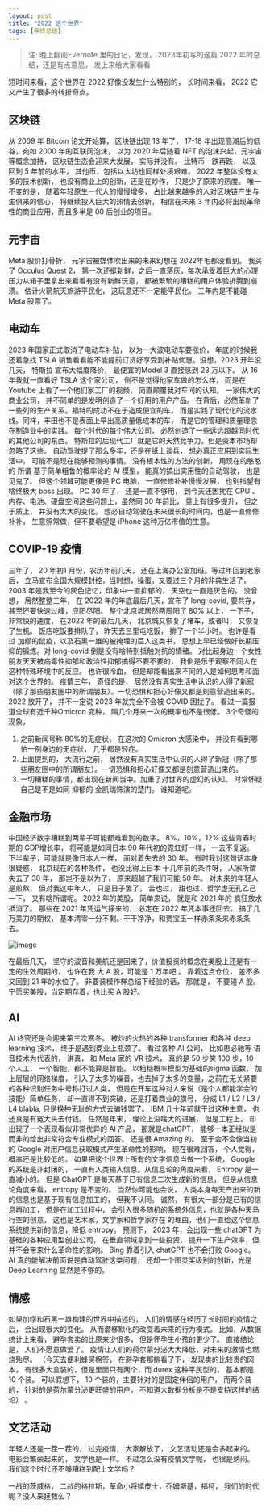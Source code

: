 ```yaml
---
layout: post
title: "2022 这个世界"
tags: [年终总结]
---
```

> 注: 晚上翻阅Evernote 里的日记，发现， 2023年初写的这篇 2022 年的总结，还是有点意思， 发上来给大家看看

短时间来看，这个世界在 2022 好像没发生什么特别的， 长时间来看， 2022 它又产生了很多的转折奇点。 

## 区块链
从 2009 年 Bitcoin 论文开始算， 区块链出现 13 年了， 17-18 年出现高潮后的低谷，宛如 2000 年的互联网泡沫， 以为 2020 年后随着 NFT 的泡沫兴起，元宇宙等概念加持， 区块链生态会迎来大发展， 实际并没有。 比特币一跌再跌， 以及回到 5 年前的水平， 其他币，包括以太坊也同样处境艰难。 2022 年整体没有太多的技术创新， 也没有商业上的创新，还是在炒作， 只是少了原来的热度。 唯一不变的是， 随着年轻原生一代人的慢慢增多， 占比越来越多的人对区块链产生与生俱来的信心， 将继续投入巨大的热情去创新， 相信在未来 3 年内必将出现革命性的商业应用，而且多半是 00 后创业的项目。 

## 元宇宙
Meta 股价打骨折， 元宇宙被媒体吹出来的未来幻想在 2022年毛都没看到。 我买了 Occulus Quest 2， 第一次还挺新鲜，之后一直落灰，每次承受着巨大的心理压力从箱子里拿出来看看有没有新鲜玩意， 都被繁琐的糟糕的用户体验折腾到崩溃。 估计火箭航天旅游平民化， 这玩意还不一定能平民化。 三年内是不能碰 Meta 股票了。 

## 电动车
2023 年国家正式取消了电动车补贴， 以为一大波电动车要涨价， 年底的时候我还着急找 TSLA 销售看看能不能提前订货好享受到补贴优惠。没想，2023 开年没几天， 特斯拉 宣布大幅度降价， 最便宜的Model 3 直接感到 23 万以下。 从 16 年我就一直看好 TSLA 这个家公司， 倒不是觉得他家车做的怎么样， 而是在 Youtube 上看了一个他们家工厂的视频， 简直颠覆我对车间的认知。 一家伟大的商业公司， 并不简单的是发明创造了一个好用的用户产品。 在背后，必然革新了一些列的生产关系。福特的成功不在于造成便宜的车， 而是实践了现代化的流水线。同样，丰田也不是表面上早出高质量低成本的车， 而是它的管理和质量理念在制造业中的实践。 每个时代的每个伟大公司， 必然创造了一些远远超越同时代的其他公司的东西。 特斯拉的后现代工厂就是它的天然竞争力。但是资本市场却忽略了这些。 
自动驾驶提了那么多年，还是在纸上谈兵， 想必真正应用到实际生活中， 可能不是现在能够预测的事情。 没有根本性的方法的创新， 用现在的憨憨的 所谓 基于简单粗鲁的概率论的 AI 模型， 能真的搞出实用性的自动驾驶， 也是见鬼了。 但这个领域可能更像是 PC 电脑， 一直修修补补慢慢发展， 也别指望有啥终极大 boss 出现。 PC 30 年了， 还是一直不够用， 到今天还困扰在 CPU 、 内存、电池、硬盘空间这些问题上，虽然同 30 年前比， 量上有很多提升， 但之于质上， 并没有太大的变化。 想必自动驾驶在未来很长的时间内，也是一直修修补补， 生意照常做，但不要希望是 iPhone 这种万亿市值的生意。 


## COVIP-19 疫情
三年了， 20 年初1 月份，农历年前几天， 还在上海办公室加班。等过年回到老家后， 立马宣布全国大规模封控，当时想，操蛋，又要过三个月的非典生活了，2003 年是我至今的灰色记忆，印象中一直抑郁的， 天空也一直是灰色的。 没曾想， 居然整整三年， 在 2022 年的年底最后几天，宣布了 long-covid, 要共存， 甚至还要快速过峰，应阳尽阳。 整个北京城居然两周阳了 80% 以上， 一下子，非常快的速度， 在2022 年的最后几天， 北京城又恢复了堵车，或者叫， 又恢复了生机。 饭店吃饭要排队了， 昨天去三里屯吃饭， 排了一个半小时。 
也许是看过 加缪的鼠疫，以及石黑一雄的被掩埋的巨人这类书， 思想上早已经做好长期压抑的锻炼。对 long-covid 倒是没有啥特别抵触对抗的情绪。 对比起身边一个女性朋友天天被病毒性抑郁和政治性抑郁搞得不要不要的， 我倒是乐于观察不同人在这种特殊环境中的反应。 也许很冷血， 但是却能看出来不同的人是如何思考和面对这个世界的。 
疫情三年， 奇怪的是， 居然没有真实生活中认识的人得了新冠（除了那些朋友圈中的所谓朋友）。一切恐惧和担心好像又都是刻意营造出来的。 
2022 放开了， 并不一定说 2023 年就完全不会被 COVID 困扰了。 看过一篇报道全球有近千种Omicron 变种， 隔几个月来一次的概率也不是很低。 
3个奇怪的现象，
1.  之前新闻号称 80%的无症状， 在这次的 Omicron 大感染中， 并没有看到哪怕一例身边的无症状， 几乎都是轻症。 
2. 上面提到的， 大流行之前，  居然没有真实生活中认识的人得了新冠（除了那些朋友圈中的所谓朋友）。一切恐惧和担心好像又都是刻意营造出来的。 
3. 一切糟糕的事情，都出现在新闻当中。加重了对世界的虚幻的认知。 时常怀疑自己是不是如同 抑郁的 金凯瑞饰演的楚门。 谁知道呢。 



## 金融市场
中国经济数字糟糕到两辈子可能都难看到的数字。 8%，10%，12% 这些青春时期的 GDP增长率， 将可能是如同日本 90 年代初的霓虹灯一样， 一去不复返。 下半辈子，可能就是像日本人一样， 面对着失去的 30 年。
有时我对这句话本身很疑惑， 北京现在的各种条件， 也没比得上日本 十几年前的条件呀， 人家所谓失去了 30 年， 那岂不是以为了， 原来超越了我们可能 50 年。 对未来的年轻人是煎熬， 但对我这中年人， 只是日子罢了， 苦也过， 甜也过，哲学虚无孔乙己一下， 又有啥所谓呢。
2022 年的美股， 简单来说， 就是和 2021 年的 疯狂放水抵消了。 那些在 2021 年凭运气挣来的， 必定在 2022 年凭本事还回去。 搞了几万美刀的期权， 基本清零一分不剩。干干净净，和贾宝玉一样赤条条来赤条条去。

![image](https://github.com/xianminx/xianminx.github.com/assets/1154824/cbf51188-4acf-4e59-aef0-5a4da8ee710d)


在最后几天， 坚守的波音和美航还是回来了，价值投资的概念在美股上还是有一定的生效周期的， 也许在我 大 A 股，可能是 1 万年吧 。 
靠着这点仓位， 差不多又回到 21 年的水位了。 
非要装模作样总结下经验的话， 那就是， 不要碰 A 股。 宁愿买美股，当定期存着，也比买 A 股好。 


## AI 
AI 终究还是会迎来第三次寒冬。 被炒的火热的各种 transformer 和各种 deep learning 技术， 终于是遇到商业上瓶颈了。 看过各种 AI 公司， 比如思必驰等 语音技术为代表的， 讲真， 和 Meta 家的 VR 技术， 真的是 50 步笑 100 步，10 个人工， 一个智能，都不能算是智能。 
以粗糙概率模型为基础的sigma 函数， 加上层层的网络梯度， 引入了太多的噪音，也去掉了太多的变量，之前在无关紧要的各种识别任务中号称打过人类， 但是在开车这种对人来说（是个人都能学会的技能）简单任务， 却一直得不到突破，还是打着商业的旗号， 分成 L1 / L2 / L3  / L4 blabla, 只是换种无耻的方式去骗钱罢了。 IBM 几十年前就干过这种生意， 也还真是有冤大头去付钱。 
任然是年末， 理论上没啥大的进展， 但是工程上， 却出现了一个表现看似非常优异的 AI 产品， 那就是chatGPT， 能够一本正经似是而非的给出非常符合专业模式的回答。 还是很 Amazing 的。 至于会不会像当初的 Google 对用户信息获取模式产生革命性的影响， 现在很难回答， 个人觉得，概率还是比较低的。 
如果把这个世界上所有的文字信息当做一个系统， Google 的系统是非封闭的， 一直有人类输入信息。从信息论的角度来看， Entropy 是一直减小的。 但是 ChatGPT 是每天基于已有信息二次生成新的信息， 但是从信息论角度来看， entropy 是不变的。 当然你可能也会说， 人类本身每天产出来的新的信息也是基于现有信息加工的， 但我不认同。 诚然， 有很大一部分是已有的信息再加工， 但是在加工过程中， 会引入很多随机的系统外信息，也就是各种天马行空的创意， 这也是艺术家，文学家和哲学家存在 的理由，他们一直给这个信息系统提供新的信息，降低 entropy。 
预测下， 2023 年，会出现一些 chatGPT 为基础的各种应用型创业公司， 在垂直领域拿到一些投资， 提升一下生产效率，但并不会带来什么革命性的影响。 Bing 靠着引入 chatGPT 也不会打败 Google。 
AI 真的能解决前面说是自动驾驶这类问题， 还却一个图灵奖级别的创新，光是 Deep Learning 显然是不够的。 

## 情感
如果加缪和石黑一雄构建的世界中描述的， 人们的情感在经历了长时间的疫情之后， 会出现很大的变化。 从而潜移默化的改变着未来的行为模式。 
比如，从数据统计上来看， 避孕套卖的比原来少很多， 但是怀孕生小孩的更少了。 直接结论是， 人们不愿意做爱了。 疫情让人们的荷尔蒙分泌大大降低，对未来的激情也燃烧殆尽。 
（今天去便利蜂买棉签， 在避孕套那排看了下， 发现卖的比较贵的冈本， 有很多大盒装的，但是里面只有两个，而 durex 这种平民型的， 基本都是 10 个装。 可以假想下， 10 个装的，主要针对的是固定伴侣的用户， 而两个装的， 针对的是荷尔蒙分泌更旺盛的用户， 不知道大数据分析是不是支持这样的结论） 。


## 文艺活动
年轻人还是一茬一茬的， 过完疫情， 大家解放了， 文艺活动还是会多起来的。 电影会繁荣起来的， 文学也是一样。 不过怎么没有疫情文学呢， 也很是纳闷。 我们这个时代还不够糟糕到配上文学吗？ 

一战的茨威格， 二战的格拉斯，革命小将嬉皮士，乔姆斯基，福柯， 
我们的时代呢？没人来拯救么？
